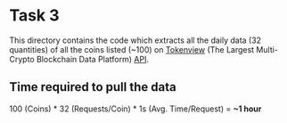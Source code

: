 # Task 3

This directory contains the code which extracts all the daily data (32 quantities) of all the coins listed (~100) on 
[Tokenview](https://tokenview.com) (The Largest Multi-Crypto Blockchain Data Platform) 
[API](https://tokenview.com/v2api).


## Time required to pull the data

100 (Coins) * 32 (Requests/Coin) * 1s (Avg. Time/Request) = **~1 hour**
